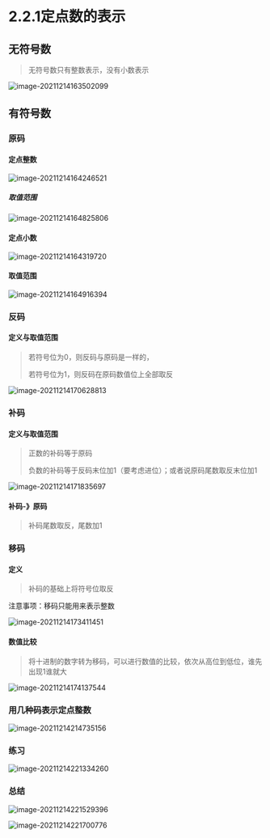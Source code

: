 # 2.2.1定点数的表示

## 无符号数

> 无符号数只有整数表示，没有小数表示

![image-20211214163502099](https://gitee.com/laoyouji1018/images/raw/master/img/202112141635131.png)

## 有符号数

### 原码

#### 定点整数

![image-20211214164246521](https://gitee.com/laoyouji1018/images/raw/master/img/202112141642553.png)

##### 取值范围

![image-20211214164825806](https://gitee.com/laoyouji1018/images/raw/master/img/202112141648837.png)

#### 定点小数

![image-20211214164319720](https://gitee.com/laoyouji1018/images/raw/master/img/202112141643751.png)

#### 取值范围

![image-20211214164916394](https://gitee.com/laoyouji1018/images/raw/master/img/202112141649424.png)

### 反码

#### 定义与取值范围

> 若符号位为0，则反码与原码是一样的，
>
> 若符号位为1，则反码在原码数值位上全部取反

![image-20211214170628813](https://gitee.com/laoyouji1018/images/raw/master/img/202112141706847.png)

### 补码

#### 定义与取值范围

> 正数的补码等于原码
>
> 负数的补码等于反码末位加1（要考虑进位）；或者说原码尾数取反末位加1

![image-20211214171835697](https://gitee.com/laoyouji1018/images/raw/master/img/202112141718734.png)

#### 补码-》原码

> 补码尾数取反，尾数加1

### 移码

#### 定义

> 补码的基础上将符号位取反

注意事项：移码只能用来表示整数

![image-20211214173411451](https://gitee.com/laoyouji1018/images/raw/master/img/202112141734489.png)

#### 数值比较

> 将十进制的数字转为移码，可以进行数值的比较，依次从高位到低位，谁先出现1谁就大

![image-20211214174137544](https://gitee.com/laoyouji1018/images/raw/master/img/202112141741583.png)

### 用几种码表示定点整数

![image-20211214214735156](https://gitee.com/laoyouji1018/images/raw/master/img/202112142147193.png)

### 练习

![image-20211214221334260](https://gitee.com/laoyouji1018/images/raw/master/img/202112142213299.png)

### 总结

![image-20211214221529396](https://gitee.com/laoyouji1018/images/raw/master/img/202112142215438.png)

![image-20211214221700776](https://gitee.com/laoyouji1018/images/raw/master/img/202112142217821.png)